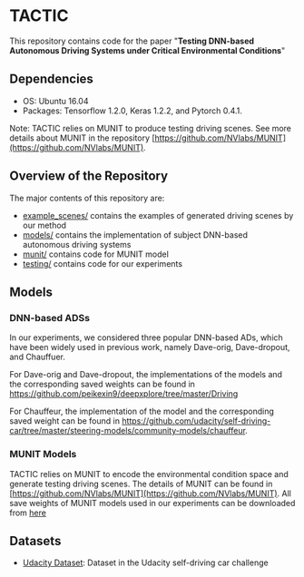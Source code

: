 # TACTIC

This repository contains code for the paper "**Testing DNN-based Autonomous Driving Systems under Critical Environmental Conditions**"
## Dependencies
- OS: Ubuntu 16.04
- Packages: Tensorflow 1.2.0, Keras 1.2.2, and Pytorch 0.4.1.

Note: TACTIC relies on MUNIT to produce testing driving scenes. See more details about MUNIT in the repository  [https://github.com/NVlabs/MUNIT](https://github.com/NVlabs/MUNIT).

## Overview of the Repository

The major contents of this repository are:

- [example_scenes/](https://github.com/SEG-DENSE/TACTIC/tree/main/example_scenes) contains the examples of generated driving scenes by our method
- [models/](https://github.com/SEG-DENSE/TACTIC/tree/main/models) contains the implementation of subject DNN-based autonomous driving systems
- [munit/](https://github.com/SEG-DENSE/TACTIC/tree/main/munit) contains code for MUNIT model
- [testing/](https://github.com/SEG-DENSE/TACTIC/tree/main/testing) contains code for our experiments

## Models

### DNN-based ADSs

In our experiments, we considered three popular DNN-based ADs, which have been widely used in previous work, namely Dave-orig, Dave-dropout, and Chauffuer.

For Dave-orig and Dave-dropout, the implementations of the models and the corresponding saved weights can be found in https://github.com/peikexin9/deepxplore/tree/master/Driving

For Chauffeur, the implementation of the model and the corresponding saved weight can be found in https://github.com/udacity/self-driving-car/tree/master/steering-models/community-models/chauffeur.

### MUNIT Models

TACTIC relies on MUNIT to encode the environmental condition space and generate testing driving scenes. The details of MUNIT can be found in [https://github.com/NVlabs/MUNIT](https://github.com/NVlabs/MUNIT). All save weights of MUNIT models used in our experiments can be downloaded from [here](https://1drv.ms/u/s!ArfDZDT3m0qHg0LV1LXttx_YS3k8?e=P6Q4kr)

## Datasets

- [Udacity Dataset](https://github.com/udacity/self-driving-car/tree/master/datasets/CH2.): Dataset in the Udacity self-driving car challenge
